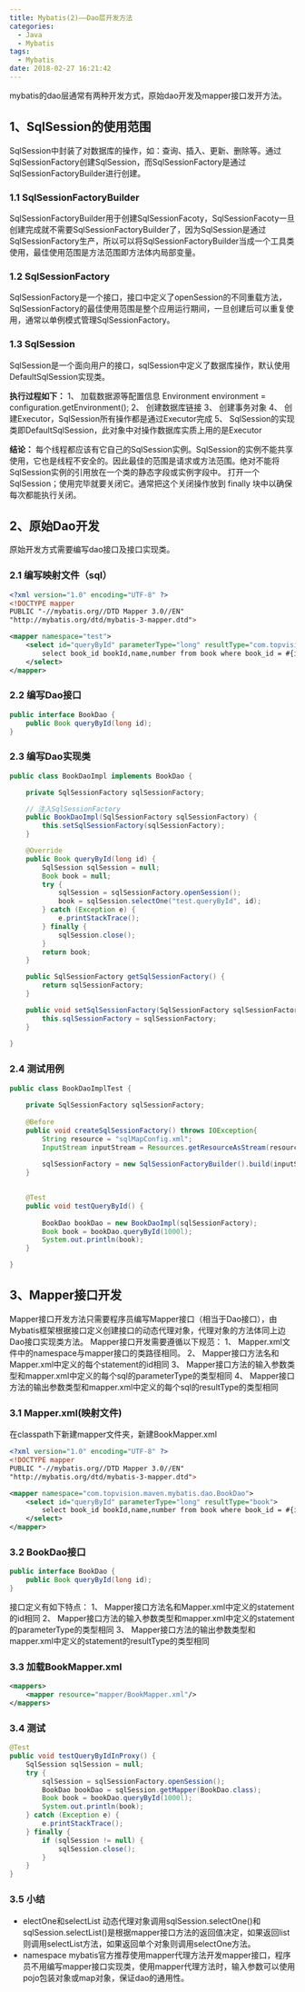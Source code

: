 ```yaml
---
title: Mybatis(2)——Dao层开发方法
categories:
  - Java
  - Mybatis
tags:
  - Mybatis
date: 2018-02-27 16:21:42
---
```

mybatis的dao层通常有两种开发方式，原始dao开发及mapper接口发开方法。
<!--more-->

## 1、SqlSession的使用范围

SqlSession中封装了对数据库的操作，如：查询、插入、更新、删除等。通过SqlSessionFactory创建SqlSession，而SqlSessionFactory是通过SqlSessionFactoryBuilder进行创建。

### 1.1 SqlSessionFactoryBuilder
SqlSessionFactoryBuilder用于创建SqlSessionFacoty，SqlSessionFacoty一旦创建完成就不需要SqlSessionFactoryBuilder了，因为SqlSession是通过SqlSessionFactory生产，所以可以将SqlSessionFactoryBuilder当成一个工具类使用，最佳使用范围是方法范围即方法体内局部变量。

### 1.2 SqlSessionFactory
SqlSessionFactory是一个接口，接口中定义了openSession的不同重载方法，SqlSessionFactory的最佳使用范围是整个应用运行期间，一旦创建后可以重复使用，通常以单例模式管理SqlSessionFactory。

### 1.3 SqlSession
SqlSession是一个面向用户的接口，sqlSession中定义了数据库操作，默认使用DefaultSqlSession实现类。

**执行过程如下：**
1、	加载数据源等配置信息
    Environment environment = configuration.getEnvironment();
2、	创建数据库链接
3、	创建事务对象
4、	创建Executor，SqlSession所有操作都是通过Executor完成
5、	SqlSession的实现类即DefaultSqlSession，此对象中对操作数据库实质上用的是Executor

**结论：**
	每个线程都应该有它自己的SqlSession实例。SqlSession的实例不能共享使用，它也是线程不安全的。因此最佳的范围是请求或方法范围。绝对不能将SqlSession实例的引用放在一个类的静态字段或实例字段中。
	打开一个 SqlSession；使用完毕就要关闭它。通常把这个关闭操作放到 finally 块中以确保每次都能执行关闭。

## 2、原始Dao开发

原始开发方式需要编写dao接口及接口实现类。

### 2.1 编写映射文件（sql）

```xml
<?xml version="1.0" encoding="UTF-8" ?>
<!DOCTYPE mapper
PUBLIC "-//mybatis.org//DTD Mapper 3.0//EN"
"http://mybatis.org/dtd/mybatis-3-mapper.dtd">

<mapper namespace="test">
	<select id="queryById" parameterType="long" resultType="com.topvision.maven.mybatis.domain.Book">
		select book_id bookId,name,number from book where book_id = #{id}
	</select>
</mapper>
```

### 2.2 编写Dao接口

```java
public interface BookDao {
    public Book queryById(long id);
}
```

### 2.3 编写Dao实现类

```java
public class BookDaoImpl implements BookDao {

    private SqlSessionFactory sqlSessionFactory;

    // 注入SqlSessionFactory
    public BookDaoImpl(SqlSessionFactory sqlSessionFactory) {
        this.setSqlSessionFactory(sqlSessionFactory);
    }

    @Override
    public Book queryById(long id) {
        SqlSession sqlSession = null;
        Book book = null;
        try {
            sqlSession = sqlSessionFactory.openSession();
            book = sqlSession.selectOne("test.queryById", id);
        } catch (Exception e) {
            e.printStackTrace();
        } finally {
            sqlSession.close();
        }
        return book;
    }

    public SqlSessionFactory getSqlSessionFactory() {
        return sqlSessionFactory;
    }

    public void setSqlSessionFactory(SqlSessionFactory sqlSessionFactory) {
        this.sqlSessionFactory = sqlSessionFactory;
    }
    
}
```

### 2.4 测试用例

```java
public class BookDaoImplTest {
    
    private SqlSessionFactory sqlSessionFactory;
    
    @Before
    public void createSqlSessionFactory() throws IOException{
        String resource = "sqlMapConfig.xml";
        InputStream inputStream = Resources.getResourceAsStream(resource);
        
        sqlSessionFactory = new SqlSessionFactoryBuilder().build(inputStream);
    }
    

    @Test
    public void testQueryById() {
        
        BookDao bookDao = new BookDaoImpl(sqlSessionFactory);
        Book book = bookDao.queryById(1000l);
        System.out.println(book);
    }

}
```

## 3、Mapper接口开发

Mapper接口开发方法只需要程序员编写Mapper接口（相当于Dao接口），由Mybatis框架根据接口定义创建接口的动态代理对象，代理对象的方法体同上边Dao接口实现类方法。
Mapper接口开发需要遵循以下规范：
1、	Mapper.xml文件中的namespace与mapper接口的类路径相同。
2、	Mapper接口方法名和Mapper.xml中定义的每个statement的id相同 
3、	Mapper接口方法的输入参数类型和mapper.xml中定义的每个sql的parameterType的类型相同
4、	Mapper接口方法的输出参数类型和mapper.xml中定义的每个sql的resultType的类型相同

### 3.1 Mapper.xml(映射文件)
在classpath下新建mapper文件夹，新建BookMapper.xml

```xml
<?xml version="1.0" encoding="UTF-8" ?>
<!DOCTYPE mapper
PUBLIC "-//mybatis.org//DTD Mapper 3.0//EN"
"http://mybatis.org/dtd/mybatis-3-mapper.dtd">

<mapper namespace="com.topvision.maven.mybatis.dao.BookDao">
	<select id="queryById" parameterType="long" resultType="book">
		select book_id bookId,name,number from book where book_id = #{id}
	</select>
</mapper>
```

### 3.2 BookDao接口

```java
public interface BookDao {
    public Book queryById(long id);
}
```

接口定义有如下特点：
1、	Mapper接口方法名和Mapper.xml中定义的statement的id相同
2、	Mapper接口方法的输入参数类型和mapper.xml中定义的statement的parameterType的类型相同
3、	Mapper接口方法的输出参数类型和mapper.xml中定义的statement的resultType的类型相同

### 3.3 加载BookMapper.xml

```xml
<mappers>
	<mapper resource="mapper/BookMapper.xml"/>
</mappers>
```

### 3.4 测试

```java
@Test
public void testQueryByIdInProxy() {
    SqlSession sqlSession = null;
    try {
        sqlSession = sqlSessionFactory.openSession();
        BookDao bookDao = sqlSession.getMapper(BookDao.class);
        Book book = bookDao.queryById(1000l);
        System.out.println(book);
    } catch (Exception e) {
        e.printStackTrace();
    } finally {
        if (sqlSession != null) {
            sqlSession.close();
        }
    }
}
```

### 3.5 小结

 - electOne和selectList
动态代理对象调用sqlSession.selectOne()和sqlSession.selectList()是根据mapper接口方法的返回值决定，如果返回list则调用selectList方法，如果返回单个对象则调用selectOne方法。
 - namespace
mybatis官方推荐使用mapper代理方法开发mapper接口，程序员不用编写mapper接口实现类，使用mapper代理方法时，输入参数可以使用pojo包装对象或map对象，保证dao的通用性。
